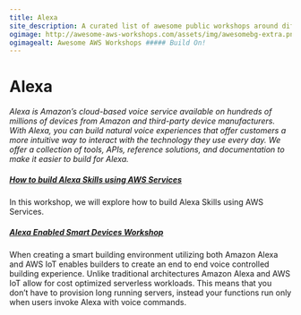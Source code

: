 ```yaml
---
title: Alexa
site_description: A curated list of awesome public workshops around different areas.
ogimage: http://awesome-aws-workshops.com/assets/img/awesomebg-extra.png
ogimagealt: Awesome AWS Workshops ##### Build On!
---
```


# Alexa

_Alexa is Amazon’s cloud-based voice service available on hundreds of millions of devices from Amazon
and third-party device manufacturers. With Alexa, you can build natural voice experiences that
offer customers a more intuitive way to interact with the technology they use every day.
We offer a collection of tools, APIs, reference solutions, and documentation to make it easier
to build for Alexa._

##### [How to build Alexa Skills using AWS Services](https://alexaworkshop.com/)

In this workshop, we will explore how to build Alexa Skills using AWS Services.

##### [Alexa Enabled Smart Devices Workshop](https://voice-connected-devices.workshop.aws/en)

When creating a smart building environment utilizing both Amazon Alexa and AWS IoT enables builders to create an end to end voice controlled building experience. Unlike traditional architectures Amazon Alexa and AWS IoT allow for cost optimized serverless workloads. This means that you don’t have to provision long running servers, instead your functions run only when users invoke Alexa with voice commands.

